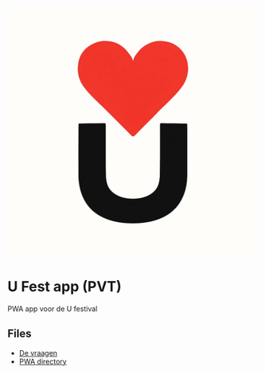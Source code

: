 <div style="text-align: center;">
    <img src="./assets/imgs/logoWhite.webp" alt="" />
</div>

# U Fest app (PVT)
PWA app voor de U festival

## Files
- [De vraagen](./markdowns/de-vragen.md)
- [PWA directory](./src)
